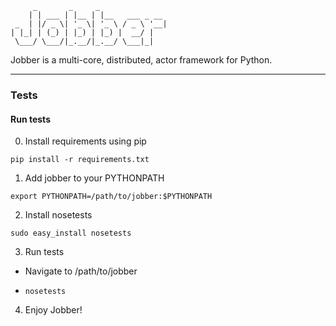 ```
     _       _     _               
    | | ___ | |__ | |__   ___ _ __
 _  | |/ _ \| '_ \| '_ \ / _ \ '__|
| |_| | (_) | |_) | |_) |  __/ |   
 \___/ \___/|_.__/|_.__/ \___|_|    
```

Jobber is a multi-core, distributed, actor framework for Python.

---

### Tests

#### Run tests

0. Install requirements using pip

`pip install -r requirements.txt`

1. Add jobber to your PYTHONPATH

`export PYTHONPATH=/path/to/jobber:$PYTHONPATH`

2. Install nosetests

`sudo easy_install nosetests`

3. Run tests

* Navigate to /path/to/jobber

* `nosetests`

4. Enjoy Jobber!
